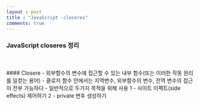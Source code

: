 ```yaml
---
layout : post
title : "JavaScript -closeres"
comments: true
---
```


### JavaScript closeres 정리
<br/>
<br/>
#### Closere
- 외부함수의 변수에 접근할 수 있는 내부 함수(또는 이러한 작동 원리를 일컫는 용어) 
- 클로저 함수 안에서는 지역변수, 외부함수의 변수, 전역 변수의 접근이 전부 가능하다
- 일반적으로 두가지 목적을 위해 사용 
1 - 사이트 이펙트(side effects) 제어하기
2 - private 변후 생성하기

